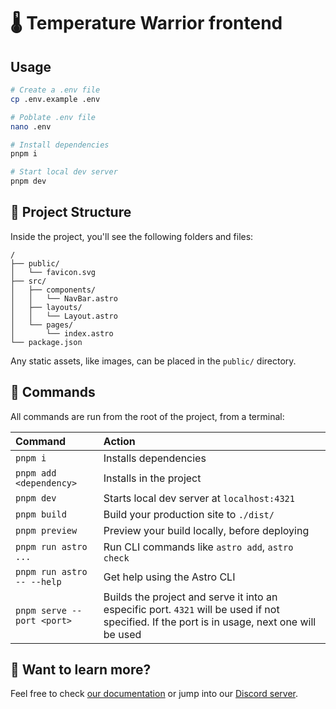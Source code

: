 # 🌡 Temperature Warrior frontend

## Usage
```bash
# Create a .env file
cp .env.example .env

# Poblate .env file
nano .env

# Install dependencies
pnpm i

# Start local dev server
pnpm dev
```

## 🚀 Project Structure

Inside the project, you'll see the following folders and files:

```text
/
├── public/
│   └── favicon.svg
├── src/
│   ├── components/
│   │   └── NavBar.astro
│   ├── layouts/
│   │   └── Layout.astro
│   └── pages/
│       └── index.astro
└── package.json
```

Any static assets, like images, can be placed in the `public/` directory.

## 🧞 Commands

All commands are run from the root of the project, from a terminal:

| Command                   | Action                                           |
| :------------------------ | :----------------------------------------------- |
| `pnpm i`             | Installs dependencies                            |
| `pnpm add <dependency>` | Installs <dependency> in the project |
| `pnpm dev`             | Starts local dev server at `localhost:4321`      |
| `pnpm build`           | Build your production site to `./dist/`          |
| `pnpm preview`         | Preview your build locally, before deploying     |
| `pnpm run astro ...`       | Run CLI commands like `astro add`, `astro check` |
| `pnpm run astro -- --help` | Get help using the Astro CLI                     |
| `pnpm serve --port <port>` | Builds the project and serve it into an especific port. `4321` will be used if not specified. If the port is in usage, next one will be used |

## 👀 Want to learn more?

Feel free to check [our documentation](https://docs.astro.build) or jump into our [Discord server](https://astro.build/chat).
